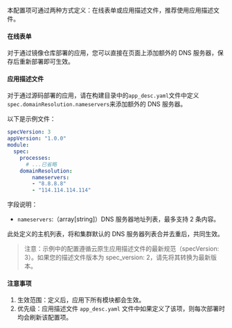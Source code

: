 本配置项可通过两种方式定义：在线表单或应用描述文件，推荐使用应用描述文件。

#### 在线表单

对于通过镜像仓库部署的应用，您可以直接在页面上添加额外的 DNS 服务器，保存后重新部署即可生效。

#### 应用描述文件

对于通过源码部署的应用，请在构建目录中的`app_desc.yaml`文件中定义`spec.domainResolution.nameservers`来添加额外的 DNS 服务器。

以下是示例文件：
```yaml
specVersion: 3
appVersion: "1.0.0"
module:
  spec:
    processes:
	  # ...已省略
    domainResolution:
        nameservers:
        - "8.8.8.8"
        - "114.114.114.114"
```

字段说明：
- `nameservers`:（array[string]）DNS 服务器地址列表，最多支持 2 条内容。

此处定义的主机列表，将和集群默认的 DNS 服务器列表合并去重后，共同生效。

> 注意：示例中的配置遵循云原生应用描述文件的最新规范（specVersion: 3）。如果您的描述文件版本为 spec_version: 2，请先将其转换为最新版本。

#### 注意事项

1. 生效范围：定义后，应用下所有模块都会生效。
2. 优先级：应用描述文件 `app_desc.yaml` 文件中如果定义了该项，则每次部署时均会刷新该配置项。
